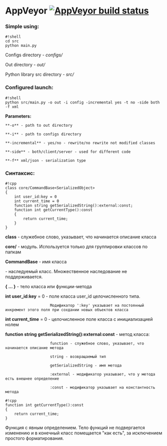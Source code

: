 # AppVeyor [![AppVeyor build status](https://ci.appveyor.com/api/projects/status/ii6edcqb9agfa5ak/branch/master?svg=true)](https://ci.appveyor.com/api/projects/status/branch/master/ii6edcqb9agfa5ak?svg=true)

### Simple using: ###


```
#!shell
cd src
python main.py
```

Configs directory - *configs/*

Out directory - *out/*

Python library src directory - *src/*


### Configured launch: ###

```
#!shell
python src/main.py -o out -i config -incremental yes -t no -side both -f xml
```

**Parameters:**

	**-o** - path to out directory

	**-i** - path to configs directory

	**-incremental** - yes/no - rewrite/no rewrite not modified classes

	**-side** - both/client/server - used for different code

	**-f** xml/json - serialization type


### Синтаксис: ###

```
#!cpp
class core/CommandBase<SerializedObject>
{
	int user_id:key = 0
	int current_time = 0
	function string getSerializedString():external:const;
	function int getCurrentType():const
	{
	    return current_time;
	}
}
```

**class** - служебное слово, указывает, что начинается описание класса

**core/** - модуль. Используется только для группировки классов по папкам

**CommandBase** - имя класса

**<SerializedObject>** - наследуемый класс. Множественное наследование не поддерживается.

**{ ... }** - тело класса или функции-метода

**int user_id:key** = 0  -  поле класса user_id целочисленного типа.

                        Модификатор ':key' указывает на постоянный инкремент этого поля при сохдании новых объектов класса

**int current_time** = 0 - целочисленное поле класса с инициализацией нолем

**function string getSerializedString():external:const** - метод класса:

                        function - служебное слово, указывает, что начинается описание метода

                        string - возвращаемый тип

                        getSerializedString - имя метода

                        :external - модификатор указывает, что у метода есть внешнее определение

                        :const - модификатор указывает на константность метода

```
#!cpp
function int getCurrentType():const
{
    return current_time;
}
```

Функция с явным определением. Тело функций не подвергается изменению и в конечный класс помещается "как есть", за исключением простого форматирования.